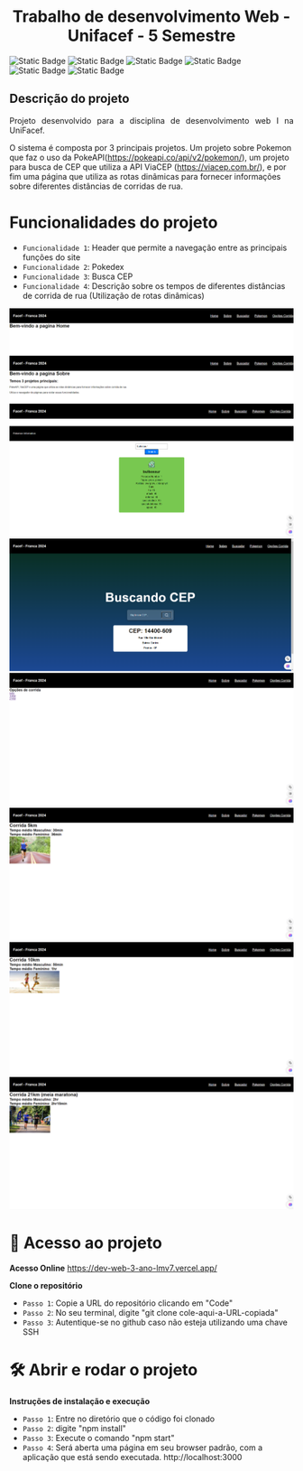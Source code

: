<h1 align="center"> Trabalho de desenvolvimento Web - Unifacef - 5 Semestre </h1>

<img alt="Static Badge" src="https://img.shields.io/badge/reactJS-yellow?style=flat-square&logo=Finalizado">
<img alt="Static Badge" src="https://img.shields.io/badge/API-red?style=flat-square&logo=Finalizado">
<img alt="Static Badge" src="https://img.shields.io/badge/UniFacef-blue?style=flat-square&logo=Finalizado">
<img alt="Static Badge" src="https://img.shields.io/badge/Pokemon-orange?style=flat-square&logo=Finalizado">
<img alt="Static Badge" src="https://img.shields.io/badge/Corrida-green?style=flat-square&logo=Finalizado">
<img alt="Static Badge" src="https://img.shields.io/badge/Busca_CEP-purple?style=flat-square&logo=Finalizado">

## Descrição do projeto 

<p align="justify">
Projeto desenvolvido para a disciplina de desenvolvimento web I na UniFacef.

O sistema é composta por 3 principais projetos. Um projeto sobre Pokemon que faz o uso da PokeAPI(https://pokeapi.co/api/v2/pokemon/), um projeto para busca de CEP que utiliza a API ViaCEP (https://viacep.com.br/), e por fim uma página que utiliza as rotas dinâmicas para fornecer informações sobre diferentes distâncias de corridas de rua.

# Funcionalidades do projeto

- `Funcionalidade 1`: Header que permite a navegação entre as principais funções do site
- `Funcionalidade 2`: Pokedex
- `Funcionalidade 3`: Busca CEP
- `Funcionalidade 4`: Descrição sobre os tempos de diferentes distâncias de corrida de rua (Utilização de rotas dinâmicas)


![Imagens do projeto.](./imagens/pagina_home.png)
![Imagens do projeto.](./imagens/pagina_sobre.png)
![Imagens do projeto.](./imagens/pokemon.png)
![Imagens do projeto.](./imagens/busca_cep2.png)
![Imagens do projeto.](./imagens/opcoes_corrida.png)
![Imagens do projeto.](./imagens/5km.png)
![Imagens do projeto.](./imagens/10km.png)
![Imagens do projeto.](./imagens/21km.png)
</p>

# 📁 Acesso ao projeto


**Acesso Online**
https://dev-web-3-ano-lmv7.vercel.app/

**Clone o repositório**
- `Passo 1`: Copie a URL do repositório clicando em "Code"
- `Passo 2`: No seu terminal, digite "git clone cole-aqui-a-URL-copiada"
- `Passo 3`: Autentique-se no github caso não esteja utilizando uma chave SSH


# 🛠️ Abrir e rodar o projeto

**Instruções de instalação e execução**
- `Passo 1`: Entre no diretório que o código foi clonado
- `Passo 2`: digite "npm install"
- `Passo 3`: Execute o comando "npm start"
- `Passo 4`: Será aberta uma página em seu browser padrão, com a aplicação que está sendo executada. http://localhost:3000
